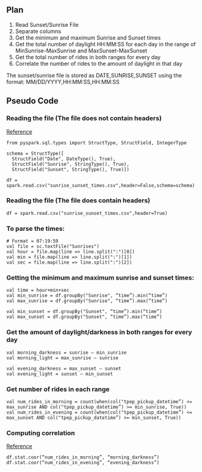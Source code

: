 ## Plan
1. Read Sunset/Sunrise File
2. Separate columns
3. Get the minimum and maximum Sunrise and Sunset times
4. Get the total number of daylight HH:MM:SS for each day in the range of MinSunrise-MaxSunrise and MaxSunset-MaxSunset
5. Get the total number of rides in both ranges for every day
6. Correlate the number of rides to the amount of daylight in that day

The sunset/sunrise file is stored as DATE,SUNRISE,SUNSET using the format:
MM/DD/YYYY,HH:MM:SS,HH:MM:SS

## Pseudo Code

### Reading the file (The file does not contain headers)
[Reference](https://stackoverflow.com/questions/44558139/how-to-read-csv-without-header-and-name-them-with-names-while-reading-in-pyspark)

```
from pyspark.sql.types import StructType, StructField, IntegerType

schema = StructType([
  StructField("Date", DateType(), True),
  StructField("Sunrise", StringType(), True),
  StructField("Sunset", StringType(), True)])

df = spark.read.csv("sunrise_sunset_times.csv",header=False,schema=schema)
```

### Reading the file (The file does contain headers)

```
df = spark.read.csv("sunrise_sunset_times.csv",header=True)
```


### To parse the times:
```
# Format = 07:19:59
val file = sc.textFile("Sunrises")
val hour = file.map(line => line.split(":")[0])
val min = file.map(line => line.split(":")[1])
val sec = file.map(line => line.split(":")[2])
```

### Getting the minimum and maximum sunrise and sunset times:
```
val time = hour+min+sec
val min_sunrise = df.groupBy("Sunrise", “time”).min(“time”)
val max_sunrise = df.groupBy("Sunrise", “time”).max(“time”)

val min_sunset = df.groupBy("Sunset", “time”).min(“time”)
val max_sunset = df.groupBy("Sunset", “time”).max(“time”)
```


### Get the amount of daylight/darkness in both ranges for every day
```
val morning_darkness = sunrise – min_sunrise
val morning_light = max_sunrise – sunrise

val evening_darkness = max_sunset – sunset
val evening_light = sunset – min_sunset
```

### Get number of rides in each range
```
val num_rides_in_morning = count(when(col("tpep_pickup_datetime”) <= max_sunrise AND col("tpep_pickup_datetime”) >= min_sunrise, True))
val num_rides_in_evening = count(when(col("tpep_pickup_datetime”) <= max_sunset AND col("tpep_pickup_datetime”) >= min_sunset, True))
```

### Computing correlation 
[Reference](https://stackoverflow.com/questions/37618977/pyspark-computing-correlation)

```
df.stat.coor(“num_rides_in_morning”, “morning_darkness”)
df.stat.coor(“num_rides_in_evening”, “evening_darkness”)
```
